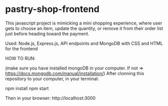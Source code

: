 # pastry-shop-frontend
This javascript project is mimicking a mini shopping experience, where user gets to choose an item, update the quantity, or remove it from their order list just before heading toward the payment.

Used: Node.js, Express.js, API endpoints and MongoDB with CSS and HTML for the frontend


HOW TO RUN:

(make sure you have installed mongoDB in your computer. If not => https://docs.mongodb.com/manual/installation/) 
After clonning this repository to your computer, in your terminal:

npm install 
npm start

Then in your browser: http://localhost:3000





